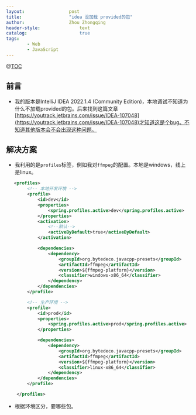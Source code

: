 ```yaml
---
layout:					post
title:					"idea 没加载 provided的包"
author:					Zhou Zhongqing
header-style:				text
catalog:					true
tags:
		- Web
		- JavaScript
---
```

@[TOC](目录)
## 前言
- 我的版本是IntelliJ IDEA 2022.1.4 (Community Edition)，本地调试不知道为什么不加载provided的包。后来找到这篇文章[https://youtrack.jetbrains.com/issue/IDEA-107048](https://youtrack.jetbrains.com/issue/IDEA-107048)才知道这是个bug。不知道其他版本会不会出现这种问题。



## 解决方案
- 我利用的是`profiles`标签，例如我对`ffmpeg`的配置。本地是windows，线上是linux。

```xml
   <profiles>
        <!-- 本地开发环境 -->
        <profile>
            <id>dev</id>
            <properties>
                <spring.profiles.active>dev</spring.profiles.active>
            </properties>
            <activation>
                <!--默认-->
                <activeByDefault>true</activeByDefault>
            </activation>

            <dependencies>
                <dependency>
                    <groupId>org.bytedeco.javacpp-presets</groupId>
                    <artifactId>ffmpeg</artifactId>
                    <version>${ffmpeg-platform}</version>
                    <classifier>windows-x86_64</classifier>
                </dependency>
            </dependencies>
        </profile>

        <!-- 生产环境 -->
        <profile>
            <id>prod</id>
            <properties>
                <spring.profiles.active>prod</spring.profiles.active>
            </properties>

            <dependencies>
                <dependency>
                    <groupId>org.bytedeco.javacpp-presets</groupId>
                    <artifactId>ffmpeg</artifactId>
                    <version>${ffmpeg-platform}</version>
                    <classifier>linux-x86_64</classifier>
                </dependency>
            </dependencies>
        </profile>

    </profiles>
```

- 根据环境区分，要哪些包。